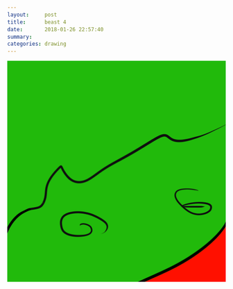 ```yaml
---
layout:     post
title:      beast 4
date:       2018-01-26 22:57:40
summary:    
categories: drawing
---
```

![beast 4](/images/diary/beast-4.png "The beasts are quite joyful nowadays.")

